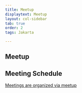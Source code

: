 ```yaml
---
title: Meetup
displaytext: Meetup
layout: col-sidebar
tab: true
order: 2
tags: Jakarta

---
```


## Meetup
## Meeting Schedule
[Meetings are organized via meetup](https://www.meetup.com/OWASP-Jakarta-Chapter/)
